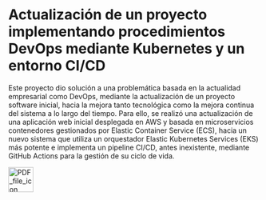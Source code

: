 # Actualización de un proyecto implementando procedimientos DevOps mediante Kubernetes y un entorno CI/CD
Este proyecto dio solución a una problemática basada en la actualidad empresarial como DevOps, mediante la actualización de un proyecto software inicial, hacia la mejora
tanto tecnológica como la mejora continua del sistema a lo largo del tiempo. Para ello, se realizó una actualización de una aplicación web inicial desplegada en AWS y basada en microservicios contenedores gestionados por Elastic Container Service (ECS), hacia un nuevo sistema que utiliza un orquestador Elastic Kubernetes Services (EKS) más potente e implementa un pipeline CI/CD, antes inexistente, mediante GitHub Actions para la gestión de su ciclo de vida.
<div>
<a href="https://github.com/JesBarCua/tfm-app/blob/main/Doc_TFM_Jesus_Barquero_Cuadrado.pdf"><img src="https://upload.wikimedia.org/wikipedia/commons/thumb/8/87/PDF_file_icon.svg/267px-PDF_file_icon.svg.png" alt="PDF_file_icon" width="50" height="50"></a>
</div>
